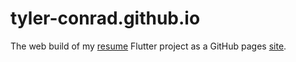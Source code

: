 # tyler-conrad.github.io

The web build of my [resume](https://github.com/tyler-conrad/resume) Flutter project as a GitHub pages [site](https://tyler-conrad.github.io).
